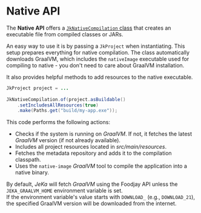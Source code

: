 # Native API

The **Native API** offers a [`JkNativeCompilation` class](https://github.com/jeka-dev/jeka/blob/master/core/src/main/java/dev/jeka/core/api/tooling/nativ/JkNativeCompilation.java) that creates an executable file from compiled classes or JARs. 

An easy way to use it is by passing a `JkProject` when instantiating.
This setup prepares everything for native compilation. The class automatically downloads GraalVM, 
which includes the `nativeImage` executable used for compiling to native - you don't need to care about GraalVM installation. 

It also provides helpful methods to add resources to the native executable.

```java title="Exemple"
JkProject project = ...
        
JkNativeCompilation.of(project.asBuildable()
    .setIncludesAllResources(true)
    .make(Paths.get("build/my-app.exe"));
```
This code performs the following actions:
- Checks if the system is running on *GraalVM*. If not, it fetches the latest *GraalVM* version (if not already available).
- Includes all project resources located in *src/main/resources*.
- Fetches the metadata repository and adds it to the compilation classpath.
- Uses the `native-image` *GraalVM* tool to compile the application into a native binary.

By default, *JeKa* will fetch *GraalVM* using the Foodjay API unless the `JEKA_GRAALVM_HOME` environment variable is set.  
If the environment variable's value starts with `DOWNLOAD_` (e.g., `DOWNLOAD_21`), the specified GraalVM version will be downloaded from the internet.